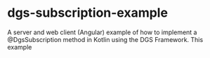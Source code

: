 # dgs-subscription-example
A server and web client (Angular) example of how to implement a @DgsSubscription method in Kotlin using the DGS Framework. This example 
